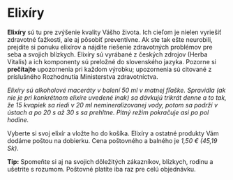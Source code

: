 Elixíry 
========

**Elixíry** sú tu pre zvýšenie kvality Vášho života. Ich cieľom je nielen
vyriešiť zdravotné ťažkosti, ale aj pôsobiť preventívne. Ak ste tak ešte
neurobili, prejdite si ponuku elixírov a nájdite riešenie zdravotných problémov
pre seba a svojich blízkych. Elixíry sú vyrábané z českých zdrojov (Herba
Vitalis) a ich komponenty sú preložné do slovenského jazyka. Pozorne si
**prečítajte** upozornenia pri každom výrobku; upozornenia sú citované z
príslušného Rozhodnutia Ministerstva zdravotníctva.

*Elixíry sú alkoholové maceráty v balení 50 ml v matnej fľaške. Spravidla (ak
nie je pri konkrétnom elixíre uvedené inak) sa dávkujú trikrát denne a to tak,
že 15 kvapiek sa riedi v 20 ml nemineralizovanej vody, potom sa podrží v ústach
a po 20 s až 30 s sa prehltne. Pitný režim pokračuje asi po pol hodine.*

Vyberte si svoj elixír a vložte ho do košíka. Elixíry a ostatné produkty Vám
dodáme poštou na dobierku. Cena poštovného a balného je *1,50 € (45,19 Sk)*.

**Tip:** Spomeňte si aj na svojich dôležitých zákazníkov, blízkych, rodinu a
ušetrite s rozumom. Poštovné platíte iba raz pre celú objednávku.

